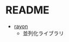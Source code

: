 # README


* [rayon](https://docs.rs/rayon/latest/rayon/https://docs.rs/rayon/latest/rayon/)
  * 並列化ライブラリ





